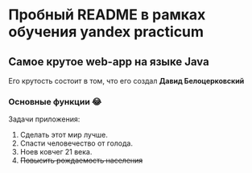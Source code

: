 # Пробный README в рамках обучения yandex practicum

## Самое крутое web-app на языке Java

Его крутость состоит в том, что его создал **Давид Белоцерковский**

### Основные функции 😂

Задачи приложения:

1. Сделать этот мир лучше.
2. Спасти человечество от голода.
3. Ноев ковчег 21 века.
4. ~~Повысить рождаемость населения~~